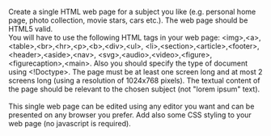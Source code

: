 Create a single HTML web page for a subject you like (e.g. personal home page, photo collection, movie stars, cars etc.). The web page should be HTML5 valid.\
You will have to use the following HTML tags in your web page: \<img\>,\<a\>,\<table\>,\<br\>,\<hr\>,\<p\>,\<b\>,\<div\>,\<ul\>, \<li\>,\<section\>,\<article\>,\<footer\>,\<header\>,\<aside\>,\<nav\>, \<svg\>,\<audio\>,\<video\>,\<figure\>,\<figurecaption\>,\<main\>. Also you should specify the type of document using <!Doctype>. The page must be at least one screen long and at most 2 screens long (using a resolution of 1024x768 pixels). The textual content of the page should be relevant to the chosen subject (not "lorem ipsum" text). <br/><br/>
This single web page can be edited using any editor you want and can be presented on any browser you prefer.
Add also some CSS styling to your web page (no javascript is required).
